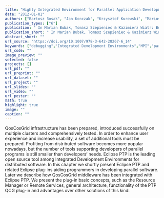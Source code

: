 ```yaml
---
title: "Highly Integrated Environment for Parallel Application Development Using QosCosGrid Middleware"
date: "2012-01-01"
authors: ["Bartosz Bosak", "Jan Konczak", "Krzysztof Kurowski", "Mariusz Mamonski", "Tomasz Piontek"]
publication_types: ["6"]
publication: " In Marian Bubak, Tomasz Szepieniec & Kazimierz Wiatr: Building a National Distributed E-Infrastructure–PL-Grid: Scientific and Technical Achievements. 6  182--190. Berlin, Heidelberg: Springer https://doi.org/10.1007/978-3-642-28267-6_14. ISBN: 978-3-642-28267-6"
publication_short: " In Marian Bubak, Tomasz Szepieniec & Kazimierz Wiatr: Building a National Distributed E-Infrastructure–PL-Grid: Scientific and Technical Achievements. 6  182--190. Berlin, Heidelberg: Springer https://doi.org/10.1007/978-3-642-28267-6_14. ISBN: 978-3-642-28267-6"
abstract_short: ""
url_source: "https://doi.org/10.1007/978-3-642-28267-6_14"
keywords: ["debugging","Integrated Development Environments","MPI","parallel computing"]
url_code: ""
image_preview: ""
selected: false
projects: []
url_pdf: ""
url_preprint: ""
url_dataset: ""
url_project: ""
url_slides: ""
url_video: ""
url_poster: ""
math: true
highlight: true
image: ""
caption: ""
---
```

QosCosGrid infrastructure has been prepared, introduced successfully on multiple clusters and comprehensively tested. In order to enhance user experience and increase usability, a set of additional tools must be prepared. Profiting from distributed software becomes more popular nowadays, but the number of tools supporting developers of parallel programs is still smaller than developers’ needs. Eclipse PTP is the leading open source tool among Integrated Development Environments for distributed software. In this chapter we shortly present Eclipse PTP and related Eclipse plug-ins aiding programmers in developing parallel software. Later we describe how QosCosGrid middleware has been integrated with Eclipse PTP. We present the plug-in basic concepts, such as the Resource Manager or Remote Services, general architecture, functionality of the PTP QCG plug-in and advantages over other solutions of this kind.
